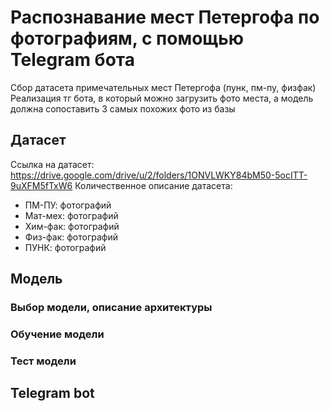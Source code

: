 # Распознавание мест Петергофа по фотографиям, с помощью Telegram бота
Cбор датасета примечательных мест Петергофа (пунк, пм-пу, физфак)
Реализация тг бота, в который можно загрузить фото места, а модель должна сопоставить 3 самых похожих фото из базы
## Датасет
Ссылка на датасет: https://drive.google.com/drive/u/2/folders/1ONVLWKY84bM50-5ocITT-9uXFM5fTxW6
Количественное описание датасета:
 - ПМ-ПУ: фотографий
 - Мат-мех: фотографий
 - Хим-фак: фотографий
 - Физ-фак: фотографий
 - ПУНК: фотографий
## Модель
### Выбор модели, описание архитектуры
### Обучение модели
### Тест модели
## Telegram bot
